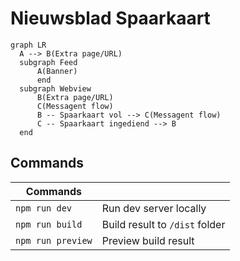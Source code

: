 # Nieuwsblad Spaarkaart

```mermaid
graph LR
  A --> B(Extra page/URL)
  subgraph Feed
      A(Banner)
      end
  subgraph Webview
      B(Extra page/URL)
      C(Messagent flow)
      B -- Spaarkaart vol --> C(Messagent flow)
      C -- Spaarkaart ingediend --> B
  end
```

## Commands

| Commands          |                                |
| ----------------- | ------------------------------ |
| `npm run dev`     | Run dev server locally         |
| `npm run build`   | Build result to `/dist` folder |
| `npm run preview` | Preview build result           |
